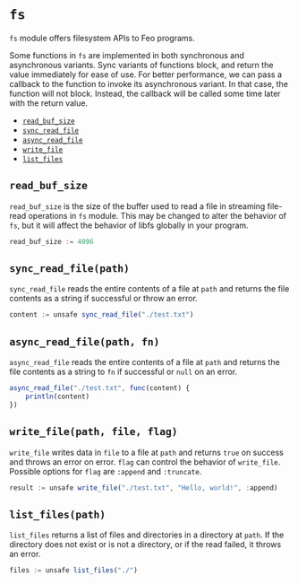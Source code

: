 # `fs`
`fs` module offers filesystem APIs to Feo programs.

Some functions in `fs` are implemented in both synchronous and asynchronous variants.
Sync variants of functions block, and return the value immediately for ease of use.
For better performance, we can pass a callback to the function to invoke its asynchronous variant.
In that case, the function will not block. Instead, the callback will be called some time later with the return value.

 - [`read_buf_size`](#read_buf_size)
 - [`sync_read_file`](#sync_read_filepath)
 - [`async_read_file`](#async_read_filepath-fn)
 - [`write_file`](#write_filepath-file-flag)
 - [`list_files`](#list_filespath)

## `read_buf_size`
`read_buf_size` is the size of the buffer used to read a file in streaming file-read operations in `fs` module.
This may be changed to alter the behavior of `fs`, but it will affect the behavior of libfs globally in your program.
```js
read_buf_size := 4096
```

## `sync_read_file(path)`
`sync_read_file` reads the entire contents of a file at `path` and returns the file contents as a string if successful or throw an error.
```js
content := unsafe sync_read_file("./test.txt")
```

## `async_read_file(path, fn)`
`async_read_file` reads the entire contents of a file at `path` and returns the file contents as a string to `fn` if successful or `null` on an error.
```js
async_read_file("./test.txt", func(content) {
    println(content)
})
```

## `write_file(path, file, flag)`
`write_file` writes data in `file` to a file at `path` and returns `true` on success and throws an error on error.
`flag` can control the behavior of `write_file`. Possible options for `flag` are `:append` and `:truncate`.
```js
result := unsafe write_file("./test.txt", "Hello, world!", :append)
```

## `list_files(path)`
`list_files` returns a list of files and directories in a directory at `path`.
If the directory does not exist or is not a directory, or if the read failed, it throws an error.
```js
files := unsafe list_files("./")
```
